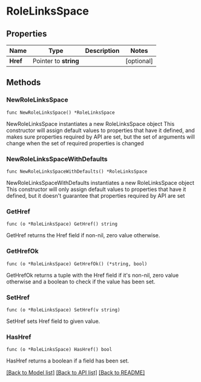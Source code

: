 # RoleLinksSpace

## Properties

Name | Type | Description | Notes
------------ | ------------- | ------------- | -------------
**Href** | Pointer to **string** |  | [optional] 

## Methods

### NewRoleLinksSpace

`func NewRoleLinksSpace() *RoleLinksSpace`

NewRoleLinksSpace instantiates a new RoleLinksSpace object
This constructor will assign default values to properties that have it defined,
and makes sure properties required by API are set, but the set of arguments
will change when the set of required properties is changed

### NewRoleLinksSpaceWithDefaults

`func NewRoleLinksSpaceWithDefaults() *RoleLinksSpace`

NewRoleLinksSpaceWithDefaults instantiates a new RoleLinksSpace object
This constructor will only assign default values to properties that have it defined,
but it doesn't guarantee that properties required by API are set

### GetHref

`func (o *RoleLinksSpace) GetHref() string`

GetHref returns the Href field if non-nil, zero value otherwise.

### GetHrefOk

`func (o *RoleLinksSpace) GetHrefOk() (*string, bool)`

GetHrefOk returns a tuple with the Href field if it's non-nil, zero value otherwise
and a boolean to check if the value has been set.

### SetHref

`func (o *RoleLinksSpace) SetHref(v string)`

SetHref sets Href field to given value.

### HasHref

`func (o *RoleLinksSpace) HasHref() bool`

HasHref returns a boolean if a field has been set.


[[Back to Model list]](../README.md#documentation-for-models) [[Back to API list]](../README.md#documentation-for-api-endpoints) [[Back to README]](../README.md)



